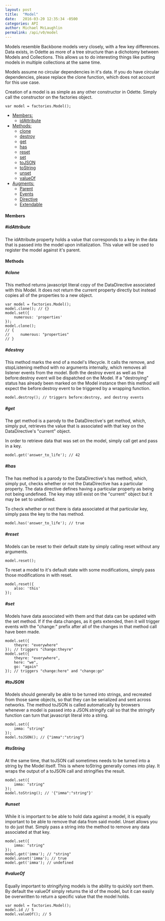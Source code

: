 ```yaml
---
layout: post
title:  "Model"
date:   2016-03-20 12:35:34 -0500
categories: API
author: Michael McLaughlin
permalink: /api/v0/model
---
```





<p>Models resemble Backbone models very closely, with a few key differences. Data exists, in Odette as more of a tree structure than a dichotomy between Models and Collections. This allows us to do interesting things like putting models in multiple collections at the same time. </p>
<p>Models assume no circular dependencies in it's data. If you do have circular dependencies, please replace the clone function, which does not account for this use case.</p>
<p>Creation of a model is as simple as any other constructor in Odette. Simply call the constructor on the factories object.</p>
<pre class="code code-section"><code class="language-javascript">var model = factories.Model();</code></pre>
<ul class="list navigation-links">
    <li class="left clear-left">
        <a href="#members">Members:</a>
        <ul class="list nested-list">
            <li class="left clear-left"><a href="#members_idAttribute">idAttribute</a></li>
        </ul>
    </li>
    <li class="left clear-left">
        <a href="#methods">Methods:</a>
        <ul class="list nested-list">
            <li class="left clear-left"><a href="#methods_clone">clone</a></li>
            <li class="left clear-left"><a href="#methods_destroy">destroy</a></li>
            <li class="left clear-left"><a href="#methods_get">get</a></li>
            <li class="left clear-left"><a href="#methods_has">has</a></li>
            <li class="left clear-left"><a href="#methods_reset">reset</a></li>
            <li class="left clear-left"><a href="#methods_set">set</a></li>
            <li class="left clear-left"><a href="#methods_toJSON">toJSON</a></li>
            <li class="left clear-left"><a href="#methods_toString">toString</a></li>
            <li class="left clear-left"><a href="#methods_unset">unset</a></li>
            <li class="left clear-left"><a href="#methods_valueOf">valueOf</a></li>
        </ul>
    </li>
    <li class="left clear-left">
        <a href="javascript:void 0;">Augments:</a>
        <ul class="list nested-list">
            <li class="left clear-left"><a href="/api/v0/parent">Parent</a></li>
            <li class="left clear-left"><a href="/api/v0/events">Events</a></li>
            <li class="left clear-left"><a href="/api/v0/directive">Directive</a></li>
            <li class="left clear-left"><a href="/api/v0/extendable">Extendable</a></li>
        </ul>
    </li>
</ul>
<h4 id="members" class="title-headline">Members</h4>
<h5 id="members_idAttribute" class="title-headline">#idAttribute</h5>
<p>The idAttribute property holds a value that corresponds to a key in the data that is passed into the model upon initialization. This value will be used to register the model against it's parent.</p>
<h4 id="methods" class="title-headline">Methods</h4>
<h5 id="methods_clone" class="title-headline">#clone</h5>
<p>This method returns javascript literal copy of the DataDirective associated with this Model. It does not return the current property directly but instead copies all of the properties to a new object.</p>
<pre class="code code-section"><code class="language-javascript">var model = factories.Model();
model.clone(); // {}
model.set({
    numerous: 'properties'
});
model.clone();
// {
//     numerous: "properties"
// }</code></pre>
<h5 id="methods_destroy" class="title-headline">#destroy</h5>
<p>This method marks the end of a model's lifecycle. It calls the remove, and stopListening method with no arguments internally, which removes all listener events from the model. Both the destroy event as well as the before:destroy event will be dispatched on the Model. If a "destroying" status has already been marked on the Model instance then this method will expect the before:destroy event to be triggered by a wrapping function.</p>
<pre class="code code-section"><code class="language-javascript">model.destroy(); // triggers before:destroy, and destroy events</code></pre>
<h5 id="methods_get" class="title-headline">#get</h5>
<p>The get method is a parody to the DataDirective's get method, which, simply put, retrieves the value that is associated with that key on the DataDirective's "current" object.</p>
<p>In order to retrieve data that was set on the model, simply call get and pass in a key.</p>
<pre class="code code-section"><code class="language-javascript">model.get('answer_to_life'); // 42</code></pre>
<h5 id="methods_has" class="title-headline">#has</h5>
<p>The has method is a parody to the DataDirective's has method, which, simply put, checks whether or not the DataDirective has a particular property. The data directive defines having a particular property as being not being undefined. The key may still exist on the "current" object but it may be set to undefined.</p>
<p>To check whether or not there is data associated at that particular key, simply pass the key to the has method.</p>
<pre class="code code-section"><code class="language-javascript">model.has('answer_to_life'); // true</code></pre>
<h5 id="methods_reset" class="title-headline">#reset</h5>
<p>Models can be reset to their default state by simply calling reset without any arguments.</p>
<pre class="code code-section"><code class="language-javascript">model.reset();</code></pre>
<p>To reset a model to it's default state with some modifications, simply pass those modifications in with reset.</p>
<pre class="code code-section"><code class="language-javascript">model.reset({
    also: 'this'
});</code></pre>
<h5 id="methods_set" class="title-headline">#set</h5>
<p>Models have data associated with them and that data can be updated with the set method. If if the data changes, as it gets extended, then it will trigger events with the "change:" prefix after all of the changes in that method call have been made.</p>
<pre class="code code-section"><code class="language-javascript">model.set({
    theyre: "everywhere"
}); // triggers "change:theyre"
model.set({
    theyre: "everywhere",
    here: "we",
    go: "again"
}); // triggers "change:here" and "change:go"</code></pre>
<h5 id="methods_toJSON" class="title-headline">#toJSON</h5>
<p>Models should generally be able to be turned into strings, and recreated from those same objects, so that they can be serialized and sent across networks. The method toJSON is called automatically by browsers whenever a model is passed into a JSON.stringify call so that the stringify function can turn that javascript literal into a string.</p>
<pre class="code code-section"><code class="language-javascript">model.set({
    imma: "string"
});
model.toJSON(); // {"imma":"string"}</code></pre>
<h5 id="methods_toString" class="title-headline">#toString</h5>
<p>At the same time, that toJSON call sometimes needs to be turned into a string by the Model itself. This is where toString generally comes into play. It wraps the output of a toJSON call and stringifies the result.</p>
<pre class="code code-section"><code class="language-javascript">model.set({
    imma: "string"
});
model.toString(); // '{"imma":"string"}'</code></pre>
<h5 id="methods_unset" class="title-headline">#unset</h5>
<p>While it is important to be able to hold data against a model, it is equally important to be able to remove that data from said model. Unset allows you to do just that. Simply pass a string into the method to remove any data associated at that key.</p>
<pre class="code code-section"><code class="language-javascript">model.set({
    imma: "string"
});
model.get('imma'); // "string"
model.unset('imma'); // true
model.get('imma'); // undefined</code></pre>
<h5 id="methods_valueOf" class="title-headline">#valueOf</h5>
<p>Equally important to stringifying models is the ability to quickly sort them. By default the valueOf simply returns the id of the model, but it can easily be overwritten to return a specific value that the model holds.</p>
<pre class="code code-section"><code class="language-javascript">var model = factories.Model();
model.id // 5
model.valueOf(); // 5</code></pre>